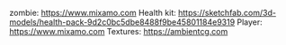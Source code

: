 zombie: https://www.mixamo.com
Health kit: https://sketchfab.com/3d-models/health-pack-9d2c0bc5dbe8488f9be45801184e9319
Player: https://www.mixamo.com
Textures: https://ambientcg.com
